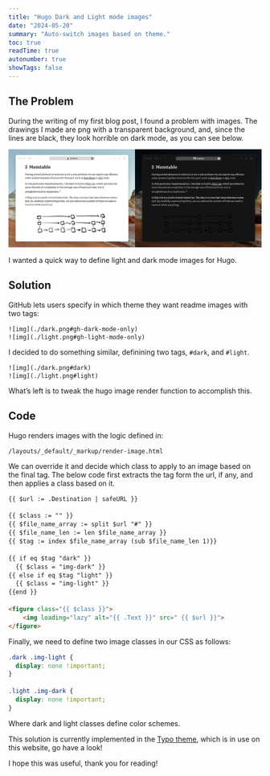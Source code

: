 ```yaml
---
title: "Hugo Dark and Light mode images"
date: "2024-05-20"
summary: "Auto-switch images based on theme."
toc: true
readTime: true
autonumber: true
showTags: false
---
```


## The Problem

During the writing of my first blog post, I found a problem with images. The drawings I made are png with a transparent background, and, since the lines are black, they look horrible on dark mode, as you can see below.

![img](problem.webp)

I wanted a quick way to define light and dark mode images for Hugo.

## Solution

GitHub lets users specify in which theme they want readme images with two tags:

```
![img](./dark.png#gh-dark-mode-only)
![img](./light.png#gh-light-mode-only)
```

I decided to do something similar, definining two tags, `#dark`, and `#light`. 

```
![img](./dark.png#dark)
![img](./light.png#light)
```

What’s left is to tweak the hugo image render function to accomplish this.

## Code

Hugo renders images with the logic defined in: 

```
/layouts/_default/_markup/render-image.html
```

We can override it and decide which class to apply to an image based on the final tag.
The below code first extracts the tag form the url, if any, and then applies a class based on it.

```html
{{ $url := .Destination | safeURL }}

{{ $class := "" }}
{{ $file_name_array := split $url "#" }}
{{ $file_name_len := len $file_name_array }}
{{ $tag := index $file_name_array (sub $file_name_len 1)}}

{{ if eq $tag "dark" }}
  {{ $class = "img-dark" }}
{{ else if eq $tag "light" }}
  {{ $class = "img-light" }}
{{end }}

<figure class="{{ $class }}">
    <img loading="lazy" alt="{{ .Text }}" src=" {{ $url }}">
</figure>
```

Finally, we need to define two image classes in our CSS as follows:

```css
.dark .img-light {
  display: none !important;
}

.light .img-dark {
  display: none !important;
}
```

Where dark and light classes define color schemes.

This solution is currently implemented in the [Typo theme](https://github.com/tomfran/typo), which is in use on this website, go have a look!

I hope this was useful, thank you for reading! 